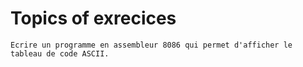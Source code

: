 # Topics of exrecices
    Ecrire un programme en assembleur 8086 qui permet d'afficher le tableau de code ASCII.